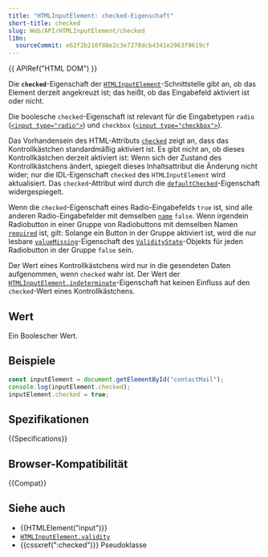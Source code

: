 ```yaml
---
title: "HTMLInputElement: checked-Eigenschaft"
short-title: checked
slug: Web/API/HTMLInputElement/checked
l10n:
  sourceCommit: e62f2b210f88e2c3e7270dcb4341e2963f9619cf
---
```


{{ APIRef("HTML DOM") }}

Die **`checked`**-Eigenschaft der [`HTMLInputElement`](/de/docs/Web/API/HTMLInputElement)-Schnittstelle gibt an, ob das Element derzeit angekreuzt ist; das heißt, ob das Eingabefeld aktiviert ist oder nicht.

Die boolesche `checked`-Eigenschaft ist relevant für die Eingabetypen `radio` ([`<input type="radio">`](/de/docs/Web/HTML/Element/input/radio)) und `checkbox` ([`<input type="checkbox">`](/de/docs/Web/HTML/Element/input/checkbox)).

Das Vorhandensein des HTML-Attributs [`checked`](/de/docs/Web/HTML/Element/input#checked) zeigt an, dass das Kontrollkästchen standardmäßig aktiviert ist. Es gibt nicht an, ob dieses Kontrollkästchen derzeit aktiviert ist: Wenn sich der Zustand des Kontrollkästchens ändert, spiegelt dieses Inhaltsattribut die Änderung nicht wider; nur die IDL-Eigenschaft `checked` des `HTMLInputElement` wird aktualisiert. Das `checked`-Attribut wird durch die [`defaultChecked`](/de/docs/Web/API/HTMLInputElement/defaultChecked)-Eigenschaft widergespiegelt.

Wenn die `checked`-Eigenschaft eines Radio-Eingabefelds `true` ist, sind alle anderen Radio-Eingabefelder mit demselben [`name`](/de/docs/Web/API/HTMLInputElement/name) `false`. Wenn irgendein Radiobutton in einer Gruppe von Radiobuttons mit demselben Namen [`required`](/de/docs/Web/API/HTMLInputElement/required) ist, gilt: Solange ein Button in der Gruppe aktiviert ist, wird die nur lesbare [`valueMissing`](/de/docs/Web/API/ValidityState/valueMissing)-Eigenschaft des [`ValidityState`](/de/docs/Web/API/ValidityState)-Objekts für jeden Radiobutton in der Gruppe `false` sein.

Der Wert eines Kontrollkästchens wird nur in die gesendeten Daten aufgenommen, wenn `checked` wahr ist. Der Wert der [`HTMLInputElement.indeterminate`](/de/docs/Web/API/HTMLInputElement/indeterminate)-Eigenschaft hat keinen Einfluss auf den `checked`-Wert eines Kontrollkästchens.

## Wert

Ein Boolescher Wert.

## Beispiele

```js
const inputElement = document.getElementById("contactMail");
console.log(inputElement.checked);
inputElement.checked = true;
```

## Spezifikationen

{{Specifications}}

## Browser-Kompatibilität

{{Compat}}

## Siehe auch

- {{HTMLElement("input")}}
- [`HTMLInputElement.validity`](/de/docs/Web/API/HTMLInputElement/validity)
- {{cssxref(":checked")}} Pseudoklasse
